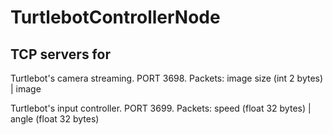 # TurtlebotControllerNode

## TCP servers for

Turtlebot's camera streaming. PORT 3698. Packets: image size (int 2 bytes) | image

Turtlebot's input controller. PORT 3699. Packets: speed (float 32 bytes) | angle (float 32 bytes)
